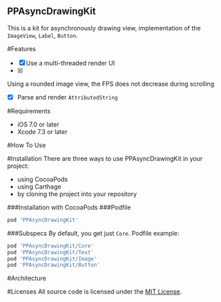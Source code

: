 PPAsyncDrawingKit
------------------------
This is a kit for asynchronously drawing view, implementation of the `ImageView`, `Label`, `Button`.

#Features
* [x] Use a multi-threaded render UI
* [x] 
Using a rounded image view, the FPS does not decrease during scrolling
* [x] Parse and render `AttributedString`

#Requirements
* iOS 7.0 or later
* Xcode 7.3 or later

#How To Use

#Installation
There are three ways to use PPAsyncDrawingKit in your project:

* using CocoaPods
* using Carthage
* by cloning the project into your repository

###Installation with CocoaPods
###Podfile
``` Ruby
pod 'PPAsyncDrawingKit'
```

###Subspecs
By default, you get just `Core`.
Podfile example:

``` Ruby
pod 'PPAsyncDrawingKit/Core'
pod 'PPAsyncDrawingKit/Text'
pod 'PPAsyncDrawingKit/Image'
pod 'PPAsyncDrawingKit/Button'
```

#Architecture

#Licenses
All source code is licensed under the [MIT License](https://raw.githubusercontent.com/DSKcpp/PPAsyncDrawingKit/master/LICENSE).







